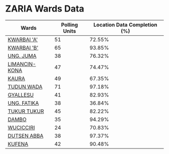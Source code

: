 
# ZARIA Wards Data

| Wards | Polling Units | Location Data Completion (%) |
| ---- | ----- | ------- |
| [KWARBAI 'A'](./wards/4332-kwarbai-'a') | 51 | 72.55% |
| [KWARBAI 'B'](./wards/4333-kwarbai-'b') | 65 | 93.85% |
| [UNG. JUMA](./wards/4334-ung-juma) | 38 | 76.32% |
| [LIMANCIN-KONA](./wards/4335-limancin-kona) | 47 | 74.47% |
| [KAURA](./wards/4336-kaura) | 49 | 67.35% |
| [TUDUN WADA](./wards/4337-tudun-wada) | 71 | 97.18% |
| [GYALLESU](./wards/4338-gyallesu) | 41 | 82.93% |
| [UNG. FATIKA](./wards/4339-ung-fatika) | 38 | 36.84% |
| [TUKUR TUKUR](./wards/4340-tukur-tukur) | 45 | 82.22% |
| [DAMBO](./wards/4341-dambo) | 35 | 94.29% |
| [WUCICCIRI](./wards/4342-wucicciri) | 24 | 70.83% |
| [DUTSEN ABBA](./wards/4343-dutsen-abba) | 38 | 97.37% |
| [KUFENA](./wards/4344-kufena) | 42 | 90.48% |




